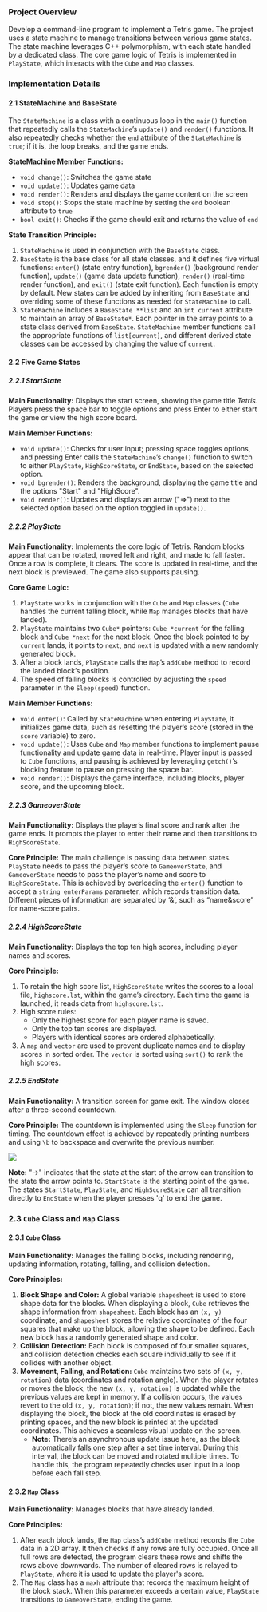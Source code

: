 ### Project Overview

Develop a command-line program to implement a Tetris game. The project uses a state machine to manage transitions between various game states. The state machine leverages C++ polymorphism, with each state handled by a dedicated class. The core game logic of Tetris is implemented in `PlayState`, which interacts with the `Cube` and `Map` classes.

### Implementation Details

#### 2.1 StateMachine and BaseState

The `StateMachine` is a class with a continuous loop in the `main()` function that repeatedly calls the `StateMachine`’s `update()` and `render()` functions. It also repeatedly checks whether the `end` attribute of the `StateMachine` is `true`; if it is, the loop breaks, and the game ends.

**StateMachine Member Functions:**
- `void change()`: Switches the game state
- `void update()`: Updates game data
- `void render()`: Renders and displays the game content on the screen
- `void stop()`: Stops the state machine by setting the `end` boolean attribute to `true`
- `bool exit()`: Checks if the game should exit and returns the value of `end`

**State Transition Principle:**
1. `StateMachine` is used in conjunction with the `BaseState` class.
2. `BaseState` is the base class for all state classes, and it defines five virtual functions: `enter()` (state entry function), `bgrender()` (background render function), `update()` (game data update function), `render()` (real-time render function), and `exit()` (state exit function). Each function is empty by default. New states can be added by inheriting from `BaseState` and overriding some of these functions as needed for `StateMachine` to call.
3. `StateMachine` includes a `BaseState **list` and an `int current` attribute to maintain an array of `BaseState*`. Each pointer in the array points to a state class derived from `BaseState`. `StateMachine` member functions call the appropriate functions of `list[current]`, and different derived state classes can be accessed by changing the value of `current`.

#### 2.2 Five Game States

##### 2.2.1 StartState
**Main Functionality:** Displays the start screen, showing the game title *Tetris*. Players press the space bar to toggle options and press Enter to either start the game or view the high score board.

**Main Member Functions:**
- `void update()`: Checks for user input; pressing space toggles options, and pressing Enter calls the `StateMachine`’s `change()` function to switch to either `PlayState`, `HighScoreState`, or `EndState`, based on the selected option.
- `void bgrender()`: Renders the background, displaying the game title and the options "Start" and "HighScore".
- `void render()`: Updates and displays an arrow ("=>") next to the selected option based on the option toggled in `update()`.

##### 2.2.2 PlayState
**Main Functionality:** Implements the core logic of Tetris. Random blocks appear that can be rotated, moved left and right, and made to fall faster. Once a row is complete, it clears. The score is updated in real-time, and the next block is previewed. The game also supports pausing.

**Core Game Logic:**
1. `PlayState` works in conjunction with the `Cube` and `Map` classes (`Cube` handles the current falling block, while `Map` manages blocks that have landed).
2. `PlayState` maintains two `Cube*` pointers: `Cube *current` for the falling block and `Cube *next` for the next block. Once the block pointed to by `current` lands, it points to `next`, and `next` is updated with a new randomly generated block.
3. After a block lands, `PlayState` calls the `Map`’s `addCube` method to record the landed block’s position.
4. The speed of falling blocks is controlled by adjusting the `speed` parameter in the `Sleep(speed)` function.

**Main Member Functions:**
- `void enter()`: Called by `StateMachine` when entering `PlayState`, it initializes game data, such as resetting the player’s score (stored in the `score` variable) to zero.
- `void update()`: Uses `Cube` and `Map` member functions to implement pause functionality and update game data in real-time. Player input is passed to `Cube` functions, and pausing is achieved by leveraging `getch()`’s blocking feature to pause on pressing the space bar.
- `void render()`: Displays the game interface, including blocks, player score, and the upcoming block.

##### 2.2.3 GameoverState
**Main Functionality:** Displays the player’s final score and rank after the game ends. It prompts the player to enter their name and then transitions to `HighScoreState`.

**Core Principle:** 
The main challenge is passing data between states. `PlayState` needs to pass the player’s score to `GameoverState`, and `GameoverState` needs to pass the player’s name and score to `HighScoreState`. This is achieved by overloading the `enter()` function to accept a `string enterParams` parameter, which records transition data. Different pieces of information are separated by ‘&’, such as “name&score” for name-score pairs.

##### 2.2.4 HighScoreState
**Main Functionality:** Displays the top ten high scores, including player names and scores.

**Core Principle:**
1. To retain the high score list, `HighScoreState` writes the scores to a local file, `highscore.lst`, within the game’s directory. Each time the game is launched, it reads data from `highscore.lst`.
2. High score rules:
   - Only the highest score for each player name is saved.
   - Only the top ten scores are displayed.
   - Players with identical scores are ordered alphabetically.
3. A `map` and `vector` are used to prevent duplicate names and to display scores in sorted order. The `vector` is sorted using `sort()` to rank the high scores.

##### 2.2.5 EndState

**Main Functionality:** A transition screen for game exit. The window closes after a three-second countdown.

**Core Principle:** The countdown is implemented using the `Sleep` function for timing. The countdown effect is achieved by repeatedly printing numbers and using `\b` to backspace and overwrite the previous number.

![](C:\Users\Harry\Desktop\Github\Img\StateTransfer.png)

**Note:** "->" indicates that the state at the start of the arrow can transition to the state the arrow points to. `StartState` is the starting point of the game. The states `StartState`, `PlayState`, and `HighScoreState` can all transition directly to `EndState` when the player presses 'q' to end the game.



### 2.3 `Cube` Class and `Map` Class

#### 2.3.1 `Cube` Class
**Main Functionality:** Manages the falling blocks, including rendering, updating information, rotating, falling, and collision detection.

**Core Principles:**
1. **Block Shape and Color:** A global variable `shapesheet` is used to store shape data for the blocks. When displaying a block, `Cube` retrieves the shape information from `shapesheet`. Each block has an `(x, y)` coordinate, and `shapesheet` stores the relative coordinates of the four squares that make up the block, allowing the shape to be defined. Each new block has a randomly generated shape and color.
2. **Collision Detection:** Each block is composed of four smaller squares, and collision detection checks each square individually to see if it collides with another object.
3. **Movement, Falling, and Rotation:** `Cube` maintains two sets of `(x, y, rotation)` data (coordinates and rotation angle). When the player rotates or moves the block, the new `(x, y, rotation)` is updated while the previous values are kept in memory. If a collision occurs, the values revert to the old `(x, y, rotation)`; if not, the new values remain. When displaying the block, the block at the old coordinates is erased by printing spaces, and the new block is printed at the updated coordinates. This achieves a seamless visual update on the screen.  
   - **Note:** There’s an asynchronous update issue here, as the block automatically falls one step after a set time interval. During this interval, the block can be moved and rotated multiple times. To handle this, the program repeatedly checks user input in a loop before each fall step.

#### 2.3.2 `Map` Class
**Main Functionality:** Manages blocks that have already landed.

**Core Principles:**
1. After each block lands, the `Map` class’s `addCube` method records the `Cube` data in a 2D array. It then checks if any rows are fully occupied. Once all full rows are detected, the program clears these rows and shifts the rows above downwards. The number of cleared rows is relayed to `PlayState`, where it is used to update the player's score.
2. The `Map` class has a `maxh` attribute that records the maximum height of the block stack. When this parameter exceeds a certain value, `PlayState` transitions to `GameoverState`, ending the game.